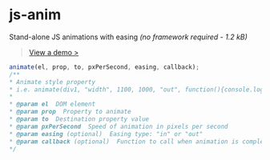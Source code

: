 js-anim
=======

Stand-alone JS animations with easing *(no framework required - 1.2 kB)*  

> [View a demo >](http://www.rcrawford.net/demos/js-anim/)  
  
```javascript
animate(el, prop, to, pxPerSecond, easing, callback);
/**
* Animate style property
* i.e. animate(div1, "width", 1100, 1000, "out", function(){console.log('div1 anim end')});
* 
* @param el  DOM element
* @param prop  Property to animate
* @param to  Destination property value
* @param pxPerSecond  Speed of animation in pixels per second
* @param easing (optional)  Easing type: "in" or "out"
* @param callback (optional)  Function to call when animation is complete
*/
```